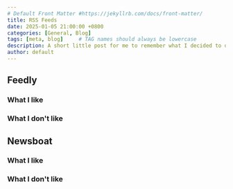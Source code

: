 ```yaml
---
# Default Front Matter #https://jekyllrb.com/docs/front-matter/
title: RSS Feeds
date: 2025-01-05 21:00:00 +0800
categories: [General, Blog]
tags: [meta, blog]     # TAG names should always be lowercase
description: A short little post for me to remember what I decided to do for RSS feeds management.
author: default
---
```



## Feedly

### What I like

### What I don't like


## Newsboat

### What I like

### What I don't like



